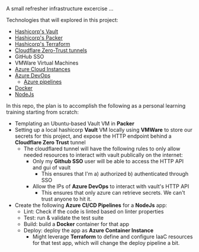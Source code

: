 A small refresher infrastructure excercise ...

Technologies that will explored in this project:
- [Hashicorp's Vault](https://www.vaultproject.io/)
- [Hashicorp's Packer](https://www.packer.io/)
- [Hashicorp's Terraform](https://www.terraform.io/)
- [Cloudflare Zero-Trust tunnels](https://developers.cloudflare.com/cloudflare-one/connections/connect-apps/)
- GitHub SSO
- VMWare Virtual Machines
- [Azure Cloud Instances](https://azure.microsoft.com/en-us/products/container-instances)
- [Azure DevOps](https://azure.microsoft.com/en-us/products/devops)
    - [Azure pipelines](https://azure.microsoft.com/en-us/products/devops/pipelines)
- [Docker](https://www.docker.com/)
- [NodeJs](https://nodejs.org/en/)

In this repo, the plan is to accomplish the following as a personal learning training starting from scratch:
- Templating an Ubuntu-based Vault VM in **Packer**
- Setting up a local hashicorp **Vault** VM locally using **VMWare** to store our secrets for this project, and expose the HTTP endpoint behind a **Cloudflare Zero Trust** tunnel
    - The cloudflared tunnel will have the following rules to only allow needed resources to interact with vault publically on the internet:
        - Only my **Github SSO** user will be able to access the HTTP API and gui of vault
            - This ensures that I'm a) authorized b) authenticated through SSO
        - Allow the IPs of **Azure DevOps** to interact with vault's HTTP API
            - This ensures that only azure can retrieve secrets. We can't trust anyone to hit it.
- Create the following **Azure CI/CD Pipelines** for a **NodeJs** app:
    - Lint: Check if the code is linted based on linter properties
    - Test: run & validate the test suite
    - Build: build a **Docker** container for that app
    - Deploy: deploy the app as **Azure Container Instance**
        - Might leverage **Terraform** to define and configure IaaC resources for that test app, which will change the deploy pipeline a bit.

